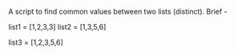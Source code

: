 A script to find common values between two lists (distinct).
Brief -

list1 = [1,2,3,3]
list2 = [1,3,5,6]

list3 = [1,2,3,5,6]
